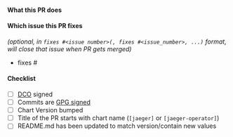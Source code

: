 #### What this PR does

#### Which issue this PR fixes

*(optional, in `fixes #<issue number>(, fixes #<issue_number>, ...)` format,
will close that issue when PR gets merged)*

- fixes #

#### Checklist

- [ ] [DCO](https://github.com/jaegertracing/helm-charts/blob/main/CONTRIBUTING.md#sign-off-your-work) signed
- [ ] Commits are [GPG signed](https://docs.github.com/en/github/authenticating-to-github/about-commit-signature-verification)
- [ ] Chart Version bumped
- [ ] Title of the PR starts with chart name (`[jaeger]` or `[jaeger-operator]`)
- [ ] README.md has been updated to match version/contain new values

